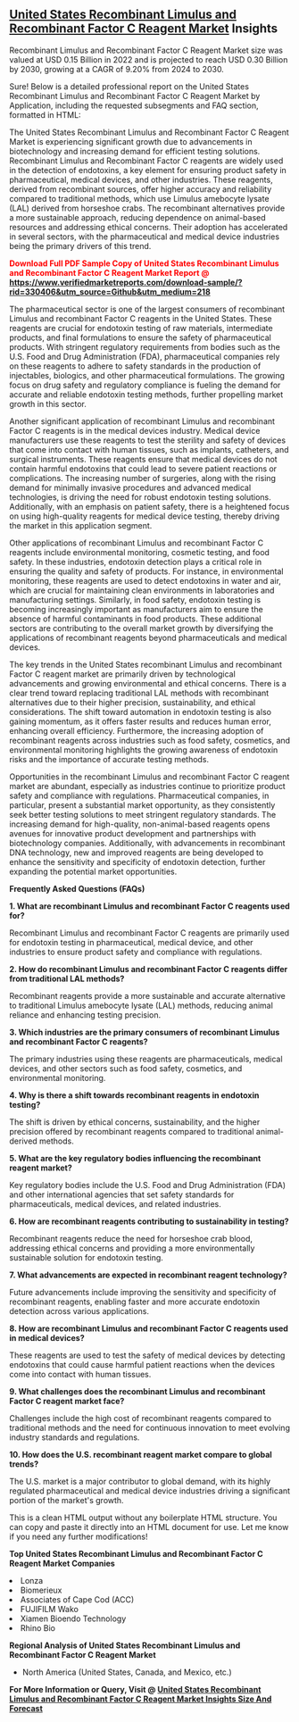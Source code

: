<h2><a href="https://www.verifiedmarketreports.com/download-sample/?rid=330406&amp;utm_source=Github&amp;utm_medium=218" target="_blank">United States Recombinant Limulus and Recombinant Factor C Reagent Market</a> Insights</h2><p>Recombinant Limulus and Recombinant Factor C Reagent Market size was valued at USD 0.15 Billion in 2022 and is projected to reach USD 0.30 Billion by 2030, growing at a CAGR of 9.20% from 2024 to 2030.</p><p>Sure! Below is a detailed professional report on the United States Recombinant Limulus and Recombinant Factor C Reagent Market by Application, including the requested subsegments and FAQ section, formatted in HTML:  <p>The United States Recombinant Limulus and Recombinant Factor C Reagent Market is experiencing significant growth due to advancements in biotechnology and increasing demand for efficient testing solutions. Recombinant Limulus and Recombinant Factor C reagents are widely used in the detection of endotoxins, a key element for ensuring product safety in pharmaceutical, medical devices, and other industries. These reagents, derived from recombinant sources, offer higher accuracy and reliability compared to traditional methods, which use Limulus amebocyte lysate (LAL) derived from horseshoe crabs. The recombinant alternatives provide a more sustainable approach, reducing dependence on animal-based resources and addressing ethical concerns. Their adoption has accelerated in several sectors, with the pharmaceutical and medical device industries being the primary drivers of this trend.</p> <p><strong><p><span class=""><span style="color: #ff0000;"><strong>Download Full PDF Sample Copy of United States Recombinant Limulus and Recombinant Factor C Reagent Market Report</strong> @ </span><a href="https://www.verifiedmarketreports.com/download-sample/?rid=330406&amp;utm_source=Github&amp;utm_medium=218" target="_blank">https://www.verifiedmarketreports.com/download-sample/?rid=330406&amp;utm_source=Github&amp;utm_medium=218</a></span></p></strong></p> <p>The pharmaceutical sector is one of the largest consumers of recombinant Limulus and recombinant Factor C reagents in the United States. These reagents are crucial for endotoxin testing of raw materials, intermediate products, and final formulations to ensure the safety of pharmaceutical products. With stringent regulatory requirements from bodies such as the U.S. Food and Drug Administration (FDA), pharmaceutical companies rely on these reagents to adhere to safety standards in the production of injectables, biologics, and other pharmaceutical formulations. The growing focus on drug safety and regulatory compliance is fueling the demand for accurate and reliable endotoxin testing methods, further propelling market growth in this sector.</p> <p>Another significant application of recombinant Limulus and recombinant Factor C reagents is in the medical devices industry. Medical device manufacturers use these reagents to test the sterility and safety of devices that come into contact with human tissues, such as implants, catheters, and surgical instruments. These reagents ensure that medical devices do not contain harmful endotoxins that could lead to severe patient reactions or complications. The increasing number of surgeries, along with the rising demand for minimally invasive procedures and advanced medical technologies, is driving the need for robust endotoxin testing solutions. Additionally, with an emphasis on patient safety, there is a heightened focus on using high-quality reagents for medical device testing, thereby driving the market in this application segment.</p> <p>Other applications of recombinant Limulus and recombinant Factor C reagents include environmental monitoring, cosmetic testing, and food safety. In these industries, endotoxin detection plays a critical role in ensuring the quality and safety of products. For instance, in environmental monitoring, these reagents are used to detect endotoxins in water and air, which are crucial for maintaining clean environments in laboratories and manufacturing settings. Similarly, in food safety, endotoxin testing is becoming increasingly important as manufacturers aim to ensure the absence of harmful contaminants in food products. These additional sectors are contributing to the overall market growth by diversifying the applications of recombinant reagents beyond pharmaceuticals and medical devices.</p> <p>The key trends in the United States recombinant Limulus and recombinant Factor C reagent market are primarily driven by technological advancements and growing environmental and ethical concerns. There is a clear trend toward replacing traditional LAL methods with recombinant alternatives due to their higher precision, sustainability, and ethical considerations. The shift toward automation in endotoxin testing is also gaining momentum, as it offers faster results and reduces human error, enhancing overall efficiency. Furthermore, the increasing adoption of recombinant reagents across industries such as food safety, cosmetics, and environmental monitoring highlights the growing awareness of endotoxin risks and the importance of accurate testing methods.</p> <p>Opportunities in the recombinant Limulus and recombinant Factor C reagent market are abundant, especially as industries continue to prioritize product safety and compliance with regulations. Pharmaceutical companies, in particular, present a substantial market opportunity, as they consistently seek better testing solutions to meet stringent regulatory standards. The increasing demand for high-quality, non-animal-based reagents opens avenues for innovative product development and partnerships with biotechnology companies. Additionally, with advancements in recombinant DNA technology, new and improved reagents are being developed to enhance the sensitivity and specificity of endotoxin detection, further expanding the potential market opportunities.</p> <p><strong>Frequently Asked Questions (FAQs)</strong></p> <p><strong>1. What are recombinant Limulus and recombinant Factor C reagents used for?</strong></p> <p>Recombinant Limulus and recombinant Factor C reagents are primarily used for endotoxin testing in pharmaceutical, medical device, and other industries to ensure product safety and compliance with regulations.</p> <p><strong>2. How do recombinant Limulus and recombinant Factor C reagents differ from traditional LAL methods?</strong></p> <p>Recombinant reagents provide a more sustainable and accurate alternative to traditional Limulus amebocyte lysate (LAL) methods, reducing animal reliance and enhancing testing precision.</p> <p><strong>3. Which industries are the primary consumers of recombinant Limulus and recombinant Factor C reagents?</strong></p> <p>The primary industries using these reagents are pharmaceuticals, medical devices, and other sectors such as food safety, cosmetics, and environmental monitoring.</p> <p><strong>4. Why is there a shift towards recombinant reagents in endotoxin testing?</strong></p> <p>The shift is driven by ethical concerns, sustainability, and the higher precision offered by recombinant reagents compared to traditional animal-derived methods.</p> <p><strong>5. What are the key regulatory bodies influencing the recombinant reagent market?</strong></p> <p>Key regulatory bodies include the U.S. Food and Drug Administration (FDA) and other international agencies that set safety standards for pharmaceuticals, medical devices, and related industries.</p> <p><strong>6. How are recombinant reagents contributing to sustainability in testing?</strong></p> <p>Recombinant reagents reduce the need for horseshoe crab blood, addressing ethical concerns and providing a more environmentally sustainable solution for endotoxin testing.</p> <p><strong>7. What advancements are expected in recombinant reagent technology?</strong></p> <p>Future advancements include improving the sensitivity and specificity of recombinant reagents, enabling faster and more accurate endotoxin detection across various applications.</p> <p><strong>8. How are recombinant Limulus and recombinant Factor C reagents used in medical devices?</strong></p> <p>These reagents are used to test the safety of medical devices by detecting endotoxins that could cause harmful patient reactions when the devices come into contact with human tissues.</p> <p><strong>9. What challenges does the recombinant Limulus and recombinant Factor C reagent market face?</strong></p> <p>Challenges include the high cost of recombinant reagents compared to traditional methods and the need for continuous innovation to meet evolving industry standards and regulations.</p> <p><strong>10. How does the U.S. recombinant reagent market compare to global trends?</strong></p> <p>The U.S. market is a major contributor to global demand, with its highly regulated pharmaceutical and medical device industries driving a significant portion of the market's growth.</p>  This is a clean HTML output without any boilerplate HTML structure. You can copy and paste it directly into an HTML document for use. Let me know if you need any further modifications!</p><p><strong>Top United States Recombinant Limulus and Recombinant Factor C Reagent Market Companies</strong></p><div data-test-id=""><p><li>Lonza</li><li> Biomerieux</li><li> Associates of Cape Cod (ACC)</li><li> FUJIFILM Wako</li><li> Xiamen Bioendo Technology</li><li> Rhino Bio</li></p><div><strong>Regional Analysis of&nbsp;United States Recombinant Limulus and Recombinant Factor C Reagent Market</strong></div><ul><li dir="ltr"><p dir="ltr">North America&nbsp;(United States, Canada, and Mexico, etc.)</p></li></ul><p><strong>For More Information or Query, Visit @&nbsp;</strong><strong><a href="https://www.verifiedmarketreports.com/product/recombinant-limulus-and-recombinant-factor-c-reagent-market/?utm_source=Github&amp;utm_medium=218" target="_blank">United States Recombinant Limulus and Recombinant Factor C Reagent Market Insights Size And Forecast</a></strong></p></div>
